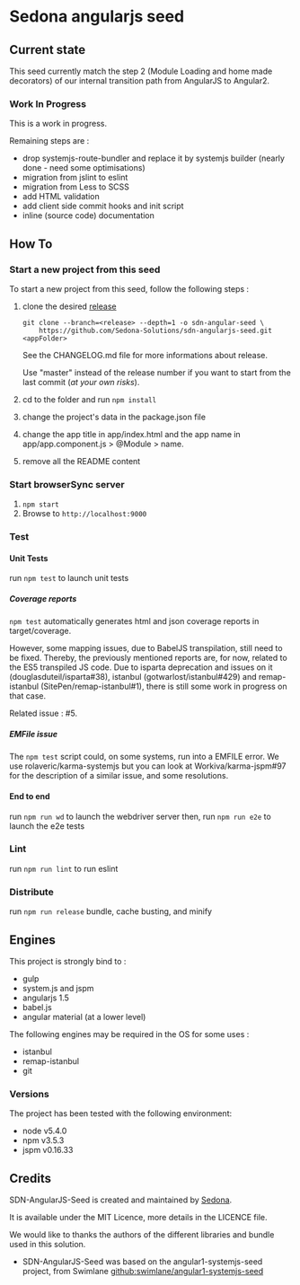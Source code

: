 Sedona angularjs seed
================================

Current state
-------------------

This seed currently match the step 2 (Module Loading and home made decorators) of our internal transition path from AngularJS to Angular2.

### Work In Progress

This is a work in progress.

Remaining steps are :
- drop systemjs-route-bundler and replace it by systemjs builder (nearly done - need some optimisations)
- migration from jslint to eslint
- migration from Less to SCSS
- add HTML validation
- add client side commit hooks and init script
- inline (source code) documentation

How To
-------------

### Start a new project from this seed

To start a new project from this seed, follow the following steps :

1. clone the desired [release](https://github.com/Sedona-Solutions/sdn-angularjs-seed/releases)
    ```
    git clone --branch=<release> --depth=1 -o sdn-angular-seed \
        https://github.com/Sedona-Solutions/sdn-angularjs-seed.git <appFolder>
    ```
    See the CHANGELOG.md file for more informations about release.

    Use "master" instead of the release number if you want to start from the last commit (*at your own risks*).

2. cd to the <appFodler> folder and run ``npm install``

3. change the project's data in the package.json file

4. change the app title in app/index.html and the app name in app/app.component.js > @Module > name.

5. remove all the README content

### Start browserSync server

1. `npm start`
2. Browse to `http://localhost:9000`

### Test

#### Unit Tests

run `npm test` to launch unit tests

##### Coverage reports

`npm test` automatically generates html and json coverage reports in target/coverage.

However, some mapping issues, due to BabelJS transpilation, still need to be fixed. Thereby, the previously mentioned reports are, for now, related to the ES5 transpiled JS code.
Due to isparta deprecation and issues on it (douglasduteil/isparta#38), istanbul (gotwarlost/istanbul#429) and remap-istanbul (SitePen/remap-istanbul#1), there is still some work in progress on that case.

Related issue : #5.

##### EMFile issue

The `npm test` script could, on some systems, run into a EMFILE error. We use rolaveric/karma-systemjs but you can look at Workiva/karma-jspm#97 for the description of a similar issue, and some resolutions.

#### End to end

run `npm run wd` to launch the webdriver server
then, run `npm run e2e` to launch the e2e tests

### Lint

run `npm run lint` to run eslint

### Distribute

run `npm run release` bundle, cache busting, and minify

Engines
-------------

This project is strongly bind to :
* gulp
* system.js and jspm
* angularjs 1.5
* babel.js
* angular material (at a lower level)

The following engines may be required in the OS for some uses :
* istanbul
* remap-istanbul
* git

### Versions
The project has been tested with the following environment:

- node v5.4.0
- npm v3.5.3
- jspm v0.16.33

Credits
-----------

SDN-AngularJS-Seed is created and maintained by [Sedona](http://www.sedona.fr).

It is available under the MIT Licence, more details in the LICENCE file.

We would like to thanks the authors of the different libraries and bundle
used in this solution.

* SDN-AngularJS-Seed was based on the angular1-systemjs-seed project, from Swimlane
[github:swimlane/angular1-systemjs-seed](https://github.com/swimlane/angular1-systemjs-seed)
